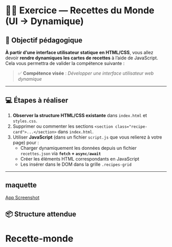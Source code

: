 # 🧑‍🍳 Exercice — Recettes du Monde (UI → Dynamique)

## 🎯 Objectif pédagogique

**À partir d’une interface utilisateur statique en HTML/CSS**, vous allez devoir **rendre dynamiques les cartes de recettes** à l’aide de JavaScript.  
Cela vous permettra de valider la compétence suivante :

> ✅ **Compétence visée** : _Développer une interface utilisateur web dynamique_

---

## 💻 Étapes à réaliser

1. **Observer la structure HTML/CSS existante** dans `index.html` et `styles.css`.
2. Supprimer ou commenter les sections `<section class="recipe-card">...</section>` dans `index.html`.
3. Utiliser **JavaScript** (dans un fichier `script.js` que vous relierez à votre page) pour :
   - Charger dynamiquement les données depuis un fichier `recettes.json` via **`fetch` + `async/await`**
   - Créer les éléments HTML correspondants en JavaScript
   - Les insérer dans le DOM dans la grille `.recipes-grid`

---

## maquette

[App Screenshot](assets/images/capture_ecran.png)

## 📦 Structure attendue

# Recette-monde
